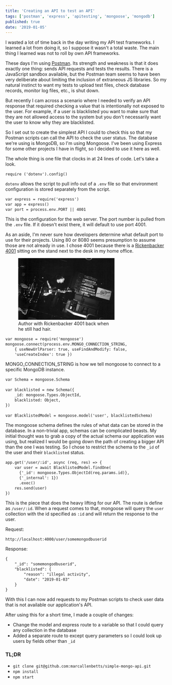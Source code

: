 ```yaml
---
title: 'Creating an API to test an API'
tags: ['postman', 'express', 'apitesting', 'mongoose', 'mongodb']
published: true
date: '2019-01-05'
---
```


I wasted a lot of time back in the day writing my API test frameworks. I learned
a lot from doing it, so I suppose it wasn't a total waste. The main thing I learned
was not to roll by own API frameworks.

These days I'm using [Postman](https://www.getpostman.com/). Its strength and weakness
is that it does exactly one thing: sends API requests and tests the results. There is a 
JavaScript sandbox available, but the Postman team seems to have been very deliberate
about limiting the inclusion of extraneous JS libraries. So my natural instinct to want 
my tests to upload test files, check database records, monitor log files, etc., is shut
down.

But recently I cam across a scenario where I needed to verify an API response that required
checking a value that is intentionally not exposed to the user. For example, if a user is
blacklisted you want to make sure that they are not allowed access to the system but you 
don't necessarily want the user to know why they are blacklisted.

So I set out to create the simplest API I could to check this so that my Postman scripts can
call the API to check the user status.  The database we're using is MongoDB, so I'm using 
Mongoose. I've been using Express for some other projects I have in flight, so I decided to use
it here as well.

The whole thing is one file that clocks in at 24 lines of code. Let's take a look.

```
require ('dotenv').config()
```
`dotenv` allows the script to pull info out of a `.env` file
so that environment configuration is stored separately from
the script.

```
var express = require('express')
var app = express()
var port = process.env.PORT || 4001
```
This is the configuration for the web server. The port number
is pulled from the `.env` file. If it doesn't exist there, 
it will default to use port 4001.

As an aside, I'm never sure how developers determine what
default port to use for their projects. Using 80 or 8080 seems
presumption to assume those are not already in use. I chose
4001 because there is a [Rickenbacker 4001](https://en.wikipedia.org/wiki/Rickenbacker_4001) sitting 
on the stand next to the desk in my home office.

<figure style="width: 300px" class="align-center">
	<img src="/assets/images/rickenbacker.jpg">
	<figcaption>Author with Rickenbacker 4001 back when he still had hair.</figcaption>
</figure>

```
var mongoose = require('mongoose')
mongoose.connect(process.env.MONGO_CONNECTION_STRING,
    { useNewUrlParser: true, useFindAndModify: false,
    'useCreateIndex': true })
```
MONGO_CONNECTION_STRING is how we tell mongoose to 
connect to a specific MongoDB instance. 

```
var Schema = mongoose.Schema

var blacklisted = new Schema({
    _id: mongoose.Types.ObjectId,
    blacklisted: Object,
})

var BlacklistedModel = mongoose.model('user', blacklistedSchema)
```
The mongoose schema defines the rules of what
data can be stored in the database. In a non-trivial
app, schemas can be complicated beasts. My initial
thought was to grab a copy of the actual schema our
application was using, but realized I would be going down the path of creating a bigger API than the one I was testing. So I chose to restrict the schema to 
the `_id` of the user and their `blacklisted` status.

```
app.get('/user/:id', async (req, res) => {
    var user = await BlacklistedModel.findOne(
      {'_id': mongoose.Types.ObjectId(req.params.id)}, 
      {'_internal': 1})
      .exec()
    res.send(user)
})
```
This is the piece that does the heavy lifting for our API. The route
is define as `/user/:id`. When a request comes to that, mongoose will query the `user` collection with the id specified as `:id` and will return the response to the user.

Request:
```
http://localhost:4000/user/somemongodbuserid
```

Response:
```
{
	"_id": "somemongodbuserid",
	"blacklisted": {
		"reason": "illegal activity",
		"date": "2019-01-03"
	}
}
```

With this I can now add requests to my Postman scripts
to check user data that is not available our application's API.

After using this for a short time, I made a couple of changes:
* Change the model and express route to a variable so that I could query any collection in the database
* Added a separate route to except query parameters so I could look up users by fields other than `_id`

### TL;DR
* `git clone git@github.com:marcallenbetts/simple-mongo-api.git`
* `npm install`
* `npm start`